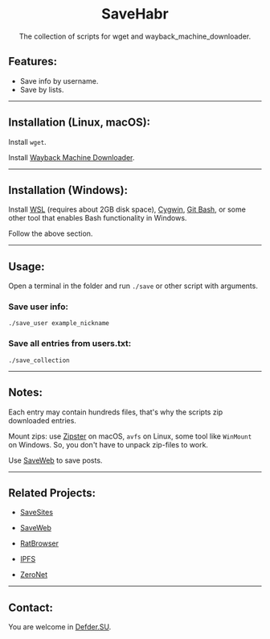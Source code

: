 <h1 align="center">SaveHabr</h1>

<p align="center">The collection of scripts for wget and wayback_machine_downloader.</p>

## Features:

- Save info by username.
- Save by lists.

---

## Installation (Linux, macOS):

Install `wget`.

Install [Wayback Machine Downloader](https://github.com/ImportTaste/wayback-machine-downloader).

---

## Installation (Windows):

Install [WSL](https://docs.microsoft.com/en-us/windows/wsl/install-win10) (requires about 2GB disk space), [Cygwin](https://www.cygwin.com/), [Git Bash](http://git-scm.com), or some other tool that enables Bash functionality in Windows.

Follow the above section.

---

## Usage:

Open a terminal in the folder and run `./save` or other script with arguments.

### Save user info:
`./save_user example_nickname`

### Save all entries from users.txt:
`./save_collection`

---

## Notes:

Each entry may contain hundreds files, that's why the scripts zip downloaded entries.

Mount zips: use [Zipster](https://ipfs.io/ipfs/QmUBbaw45ebpNB8oTPd5jR8n6v8oGJ9UMKMmnWYmX4Sk8Z) on macOS, `avfs` on Linux, some tool like `WinMount` on Windows. So, you don't have to unpack zip-files to work.

Use [SaveWeb](https://github.com/defder-su/SaveWeb) to save posts.

---

## Related Projects:

- [SaveSites](https://github.com/defder-su/SaveSites)

- [SaveWeb](https://github.com/defder-su/SaveWeb)

- [RatBrowser](https://ratbrowser.com)

- [IPFS](https://ipfs.io)

- [ZeroNet](https://zeronet.io)

---

## Contact:

You are welcome in [Defder.SU](https://defder.su).
